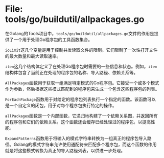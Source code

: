 # File: tools/go/buildutil/allpackages.go

在Golang的Tools项目中，`tools/go/buildutil/allpackages.go`文件的作用是提供了一个用于处理Go程序包的工具函数集合。

`ioLimit`这几个变量是用于控制并发读取文件的限制。它们限制了一次性打开文件的最大数量和最大读取速率。

`item`这几个结构体定义了在处理Go程序包时需要的一些信息和状态。例如，`item`结构体包含了当前正在处理的程序包的名称、导入路径、依赖关系等。

`AllPackages`函数用于获取一组满足特定模式的Go程序包。它接受一个或多个模式作为参数，然后根据这些模式匹配到的程序包来生成一个包含这些程序包的列表。

`ForEachPackage`函数用于对给定的程序包列表执行一个指定的函数。该函数可以是一个自定义的闭包，用于对每个程序包执行特定的操作。

`allPackages`函数是一个内部函数，它递归地构建了一个依赖关系图，并返回所有的程序包和它们的依赖关系。这个函数还会缓存已经处理过的程序包，以提高性能。

`ExpandPatterns`函数用于将输入的模式字符串转换为一组真正的程序包导入路径。Golang的模式字符串允许使用通配符来匹配多个程序包，而这个函数的作用就是将这些模式转换为真正的导入路径列表，以供进一步处理。

